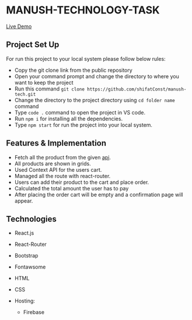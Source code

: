 # MANUSH-TECHNOLOGY-TASK

[Live Demo](https://www.google.com/)

## Project Set Up

For run this project to your local system please follow below rules:
* Copy the git clone link from the public repository
* Open your command prompt and change the directory to where you want to keep the project
* Run this command `git clone https://github.com/shifatConst/manush-tech.git`
* Change the directory to the project directory using `cd folder name` command
* Type `code .` command to open the project in VS code.
* Run `npm i` for installing all the dependencies.
* Type `npm start` for run the project into your local system.

## Features & Implementation

* Fetch all the product from the given [api](https://fakestoreapi.com/products).
* All products are shown in grids.
* Used Context API for the users cart.
* Managed all the route with react-router.
* Users can add their product to the cart and place order.
* Calculated the total amount the user has to pay
* After placing the order cart will be empty and a confirmation page will appear.


## Technologies

- React.js
- React-Router
- Bootstrap
- Fontawsome
- HTML
- CSS
 
- Hosting: 
  - Firebase
